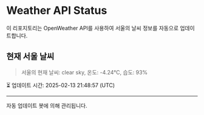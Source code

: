 
# Weather API Status

이 리포지토리는 OpenWeather API를 사용하여 서울의 날씨 정보를 자동으로 업데이트합니다.

## 현재 서울 날씨
> 서울의 현재 날씨: clear sky, 온도: -4.24°C, 습도: 93%

⏳ 업데이트 시간: 2025-02-13 21:48:57 (UTC)

---
자동 업데이트 봇에 의해 관리됩니다.
